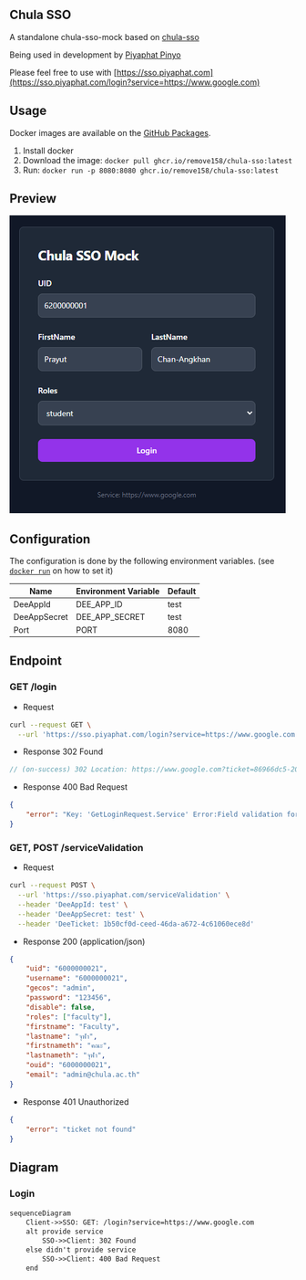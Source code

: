 ## Chula SSO

A standalone chula-sso-mock based on [chula-sso](https://account.it.chula.ac.th/wiki/doku.php?id=how_does_it_work)

Being used in development by [Piyaphat Pinyo](https://www.github.com/remove158)

Please feel free to use with [https://sso.piyaphat.com](https://sso.piyaphat.com/login?service=https://www.google.com)

## Usage

Docker images are available on the [GitHub Packages](https://github.com/remove158/chula-sso/pkgs/container/chula-sso).

1. Install docker
2. Download the image: `docker pull ghcr.io/remove158/chula-sso:latest`
3. Run: `docker run -p 8080:8080 ghcr.io/remove158/chula-sso:latest`

## Preview

![img](./preview-1.png)

## Configuration

The configuration is done by the following environment variables. (see [`docker run`](https://docs.docker.com/engine/reference/commandline/run/#set-environment-variables--e---env---env-file) on how to set it)

| Name         | Environment Variable | Default |
| ------------ | -------------------- | ------- |
| DeeAppId     | DEE_APP_ID           | test    |
| DeeAppSecret | DEE_APP_SECRET       | test    |
| Port         | PORT                 | 8080    |

## Endpoint

### GET /login

- Request

```sh
curl --request GET \
  --url 'https://sso.piyaphat.com/login?service=https://www.google.com'
```

- Response 302 Found

```js
// (on-success) 302 Location: https://www.google.com?ticket=86966dc5-2049-428f-88fe-2d78a5985d38
```

- Response 400 Bad Request

```json
{
	"error": "Key: 'GetLoginRequest.Service' Error:Field validation for 'Service' failed on the 'required' tag"
}
```

### GET, POST /serviceValidation

- Request

```sh
curl --request POST \
  --url 'https://sso.piyaphat.com/serviceValidation' \
  --header 'DeeAppId: test' \
  --header 'DeeAppSecret: test' \
  --header 'DeeTicket: 1b50cf0d-ceed-46da-a672-4c61060ece8d'
```

- Response 200 (application/json)

```json
{
	"uid": "6000000021",
	"username": "6000000021",
	"gecos": "admin",
	"password": "123456",
	"disable": false,
	"roles": ["faculty"],
	"firstname": "Faculty",
	"lastname": "จุฬา",
	"firstnameth": "คณะ",
	"lastnameth": "จุฬา",
	"ouid": "6000000021",
	"email": "admin@chula.ac.th"
}
```

- Response 401 Unauthorized

```json
{
	"error": "ticket not found"
}
```

## Diagram

### Login

```mermaid
sequenceDiagram
    Client->>SSO: GET: /login?service=https://www.google.com
    alt provide service
        SSO->>Client: 302 Found
    else didn't provide service
        SSO->>Client: 400 Bad Request
    end
```
